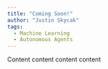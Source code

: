 ```yaml
---
title: "Coming Soon!"
author: "Justin Skycak"
tags:
  - Machine Learning
  - Autonomous Agents
---
```


Content content content content
